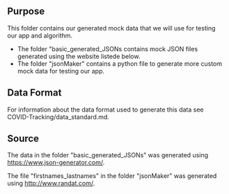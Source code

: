 ## Purpose
This folder contains our generated mock data that we will use for testing our app and algorithm.

- The folder "basic_generated_JSONs contains mock JSON files generated using the website listede below.
- The folder "jsonMaker" contains a python file to generate more custom mock data for testing our app.

## Data Format
For information about the data format used to generate this data see COVID-Tracking/data_standard.md.

## Source
The data in the folder "basic_generated_JSONs" was generated using https://www.json-generator.com/.

The file "firstnames_lastnames" in the folder "jsonMaker" was generated using http://www.randat.com/.
